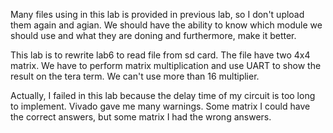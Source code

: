 Many files using in this lab is provided in previous lab, so I don't upload them again and agian.
We should have the ability to know which module we should use and what they are doning and furthermore, make it better.

This lab is to rewrite lab6 to read file from sd card.
The file have two 4x4 matrix.
We have to perform matrix multiplication and use UART to show the result on the tera term.
We can't use more than 16 multiplier.

Actually, I failed in this lab because the delay time of my circuit is too long to implement.
Vivado gave me many warnings.
Some matrix I could have the correct answers, but some matrix I had the wrong answers.
